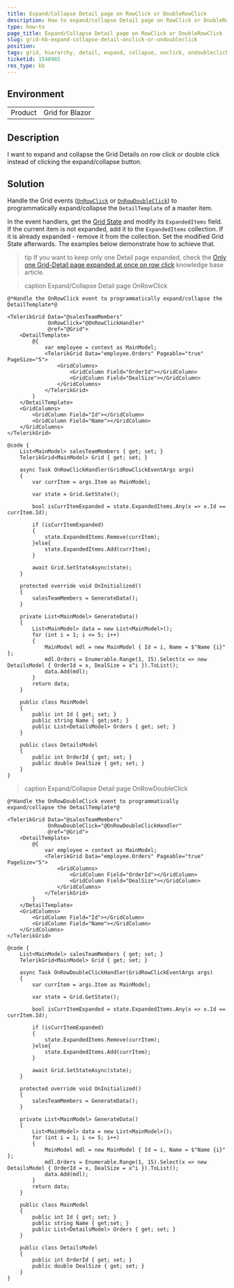 ```yaml
---
title: Expand/Collapse Detail page on RowClick or DoubleRowClick
description: How to expand/collapse Detail page on RowClick or DoubleRowClick instead of clicking the expand/collapse button?
type: how-to
page_title: Expand/Collapse Detail page on RowClick or DoubleRowClick
slug: grid-kb-expand-collapse-detail-onclick-or-ondoubleclick
position: 
tags: grid, hierarchy, detail, expand, collapse, onclick, ondoubleclick
ticketid: 1548965
res_type: kb
---
```


## Environment
<table>
	<tbody>
		<tr>
			<td>Product</td>
			<td>Grid for Blazor</td>
		</tr>
	</tbody>
</table>


## Description

I want to expand and collapse the Grid Details on row click or double click instead of clicking the expand/collapse button.

## Solution

Handle the Grid events ([`OnRowClick`](slug://grid-events#onrowclick) or [`OnRowDoubleClick`](slug://grid-events#onrowdoubleclick)) to programmatically expand/collapse the `DetailTemplate` of a master item.

In the event handlers, get the [Grid State](slug://grid-state) and modify its `ExpandedItems` field. If the current item is not expanded, add it to the `ExpandedItems` collection. If it is already expanded - remove it from the collection. Set the modified Grid State afterwards. The examples below demonstrate how to achieve that.

>tip If you want to keep only one Detail page expanded, check the [Only one Grid-Detail page expanded at once on row click](slug://grid-kb-one-expanded-detail-template) knowledge base article.

>caption Expand/Collapse Detail page OnRowClick

````RAZOR
@*Handle the OnRowClick event to programmatically expand/collapse the DetailTemplate*@

<TelerikGrid Data="@salesTeamMembers" 
             OnRowClick="@OnRowClickHandler"
             @ref="@Grid">
    <DetailTemplate>
        @{
            var employee = context as MainModel;
            <TelerikGrid Data="employee.Orders" Pageable="true" PageSize="5">
                <GridColumns>
                    <GridColumn Field="OrderId"></GridColumn>
                    <GridColumn Field="DealSize"></GridColumn>
                </GridColumns>
            </TelerikGrid>
        }
    </DetailTemplate>
    <GridColumns>
        <GridColumn Field="Id"></GridColumn>
        <GridColumn Field="Name"></GridColumn>
    </GridColumns>
</TelerikGrid>

@code {
    List<MainModel> salesTeamMembers { get; set; }
    TelerikGrid<MainModel> Grid { get; set; }

    async Task OnRowClickHandler(GridRowClickEventArgs args)
    {
        var currItem = args.Item as MainModel;

        var state = Grid.GetState();

        bool isCurrItemExpanded = state.ExpandedItems.Any(x => x.Id == currItem.Id);

        if (isCurrItemExpanded)
        {
            state.ExpandedItems.Remove(currItem);
        }else{
            state.ExpandedItems.Add(currItem);
        }

        await Grid.SetStateAsync(state);
    }

    protected override void OnInitialized()
    {
        salesTeamMembers = GenerateData();
    }

    private List<MainModel> GenerateData()
    {
        List<MainModel> data = new List<MainModel>();
        for (int i = 1; i <= 5; i++)
        {
            MainModel mdl = new MainModel { Id = i, Name = $"Name {i}" };
            mdl.Orders = Enumerable.Range(1, 15).Select(x => new DetailsModel { OrderId = x, DealSize = x^i }).ToList();
            data.Add(mdl);
        }
        return data;
    }

    public class MainModel
    {
        public int Id { get; set; }
        public string Name { get;set; }
        public List<DetailsModel> Orders { get; set; }
    }

    public class DetailsModel
    {
        public int OrderId { get; set; }
        public double DealSize { get; set; }
    }
}
````


>caption Expand/Collapse Detail page OnRowDoubleClick

````RAZOR
@*Handle the OnRowDoubleClick event to programmatically expand/collapse the DetailTemplate*@

<TelerikGrid Data="@salesTeamMembers" 
             OnRowDoubleClick="@OnRowDoubleClickHandler"
             @ref="@Grid">
    <DetailTemplate>
        @{
            var employee = context as MainModel;
            <TelerikGrid Data="employee.Orders" Pageable="true" PageSize="5">
                <GridColumns>
                    <GridColumn Field="OrderId"></GridColumn>
                    <GridColumn Field="DealSize"></GridColumn>
                </GridColumns>
            </TelerikGrid>
        }
    </DetailTemplate>
    <GridColumns>
        <GridColumn Field="Id"></GridColumn>
        <GridColumn Field="Name"></GridColumn>
    </GridColumns>
</TelerikGrid>

@code {
    List<MainModel> salesTeamMembers { get; set; }
    TelerikGrid<MainModel> Grid { get; set; }

    async Task OnRowDoubleClickHandler(GridRowClickEventArgs args)
    {
        var currItem = args.Item as MainModel;

        var state = Grid.GetState();

        bool isCurrItemExpanded = state.ExpandedItems.Any(x => x.Id == currItem.Id);

        if (isCurrItemExpanded)
        {
            state.ExpandedItems.Remove(currItem);
        }else{
            state.ExpandedItems.Add(currItem);
        }

        await Grid.SetStateAsync(state);
    }

    protected override void OnInitialized()
    {
        salesTeamMembers = GenerateData();
    }

    private List<MainModel> GenerateData()
    {
        List<MainModel> data = new List<MainModel>();
        for (int i = 1; i <= 5; i++)
        {
            MainModel mdl = new MainModel { Id = i, Name = $"Name {i}" };
            mdl.Orders = Enumerable.Range(1, 15).Select(x => new DetailsModel { OrderId = x, DealSize = x^i }).ToList();
            data.Add(mdl);
        }
        return data;
    }

    public class MainModel
    {
        public int Id { get; set; }
        public string Name { get;set; }
        public List<DetailsModel> Orders { get; set; }
    }

    public class DetailsModel
    {
        public int OrderId { get; set; }
        public double DealSize { get; set; }
    }
}

````
